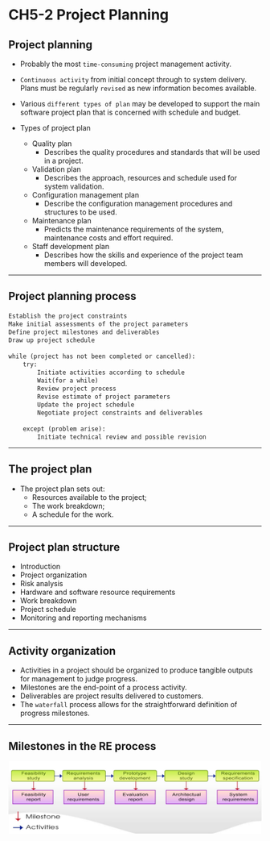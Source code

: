 # CH5-2 Project Planning

## Project planning

* Probably the most `time-consuming` project management activity.

* `Continuous activity` from initial concept through to system delivery. Plans must be regularly `revised` as new information becomes available.

* Various `different types of plan` may be developed to support the main software project plan that is concerned with schedule and budget.

* Types of project plan
    * Quality plan
        * Describes the quality procedures and standards that will be used in a project.
    * Validation plan
        * Describes the approach, resources and schedule used for system validation.
    * Configuration management plan
        * Describe the configuration management procedures and structures to be used.
    * Maintenance plan
        * Predicts the maintenance requirements of the system, maintenance costs and effort required.
    * Staff development plan
        * Describes how the skills and experience of the project team members will developed.
---
## Project planning process

    Establish the project constraints
    Make initial assessments of the project parameters
    Define project milestones and deliverables
    Draw up project schedule

    while (project has not been completed or cancelled):
        try:
            Initiate activities according to schedule
            Wait(for a while)
            Review project process
            Revise estimate of project parameters
            Update the project schedule
            Negotiate project constraints and deliverables

        except (problem arise):
            Initiate technical review and possible revision
---
## The project plan

* The project plan sets out:
    * Resources available to the project;
    * The work breakdown;
    * A schedule for the work.

---
## Project plan structure

* Introduction
* Project organization
* Risk analysis
* Hardware and software resource requirements
* Work breakdown
* Project schedule
* Monitoring and reporting mechanisms

---
## Activity organization

* Activities in a project should be organized to produce tangible outputs for management to judge progress.
* Milestones are the end-point of a process activity.
* Deliverables are project results delivered to customers.
* The `waterfall` process allows for the straightforward definition of progress milestones.

---
## Milestones in the RE process

<img src="imgs/milestones_RE_process.png">